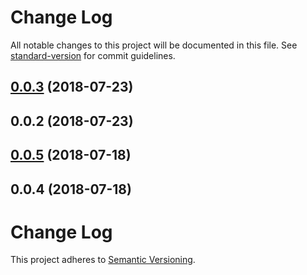 # Change Log

All notable changes to this project will be documented in this file. See [standard-version](https://github.com/conventional-changelog/standard-version) for commit guidelines.

<a name="0.0.3"></a>
## [0.0.3](https://github.com/jiubao/postcss-value-spread/compare/v0.0.2...v0.0.3) (2018-07-23)



<a name="0.0.2"></a>
## 0.0.2 (2018-07-23)



<a name="0.0.5"></a>
## [0.0.5](https://github.com/jiubao/postcss-border-spread/compare/v0.0.4...v0.0.5) (2018-07-18)



<a name="0.0.4"></a>
## 0.0.4 (2018-07-18)



# Change Log
This project adheres to [Semantic Versioning](http://semver.org/).
